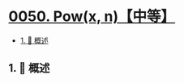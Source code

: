 # [0050. Pow(x, n)【中等】](https://github.com/tnotesjs/TNotes.leetcode/tree/main/notes/0050.%20Pow(x%2C%20n)%E3%80%90%E4%B8%AD%E7%AD%89%E3%80%91)

<!-- region:toc -->

- [1. 📝 概述](#1--概述)

<!-- endregion:toc -->

## 1. 📝 概述
